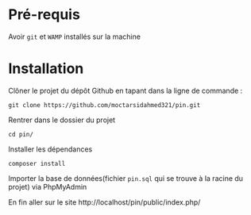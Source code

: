 # Pré-requis
Avoir `git` et `WAMP` installés sur la machine
# Installation
Clôner le projet du dépôt Github en tapant dans la ligne de commande :
```console 
git clone https://github.com/moctarsidahmed321/pin.git 
```
Rentrer dans le dossier du projet
```console 
cd pin/
```
Installer les dépendances
```console 
composer install
```
Importer la base de données(fichier `pin.sql` qui se trouve à la racine du projet) via PhpMyAdmin

En fin aller sur le site http://localhost/pin/public/index.php/
